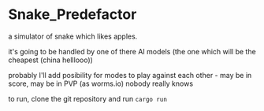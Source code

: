 # Snake_Predefactor

a simulator of snake which likes apples.

it's going to be handled by one of there AI models (the one which will be the cheapest (china helllooo))

probably I'll add posibility for modes to play against each other - may be in score, may be in PVP (as worms.io)
nobody really knows

to run, clone the git repository and run ```cargo run```